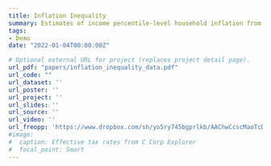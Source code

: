 ```yaml
---
title: Inflation Inequality
summary: Estimates of income percentile-level household inflation from 1979-Present. Email me for data. 
tags:
- Demo
date: "2022-01-04T00:00:00Z"

# Optional external URL for project (replaces project detail page).
url_pdf: "papers/inflation_inequality_data.pdf"
url_code: ""
url_dataset: ''
url_poster: ''
url_project: ''
url_slides: ''
url_source: ''
url_video: ''
url_freopp: 'https://www.dropbox.com/sh/yo5ry745bgprlkb/AAChwCcscMaoTcDV8Qo5CgdEa?dl=0'
#image:
#  caption: Effective tax rates from C Corp Explorer
#  focal_point: Smart
---
```

